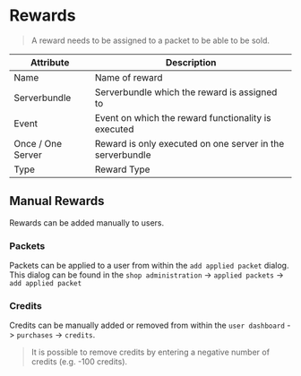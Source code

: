 # Rewards

> A reward needs to be assigned to a packet to be able to be sold.

| Attribute         | Description                                               |
|-------------------|-----------------------------------------------------------|
| Name              | Name of reward                                            |
| Serverbundle      | Serverbundle which the reward is assigned to              |
| Event             | Event on which the reward functionality is executed       |
| Once / One Server | Reward is only executed on one server in the serverbundle |
| Type              | Reward Type                                               |


## Manual Rewards
Rewards can be added manually to users.

### Packets
Packets can be applied to a user from within the `add applied packet` dialog. This dialog can be found in the `shop administration` -> `applied packets` -> `add applied packet`

### Credits
Credits can be manually added or removed from within the `user dashboard` -> `purchases` -> `credits`.

> It is possible to remove credits by entering a negative number of credits (e.g. -100 credits).




